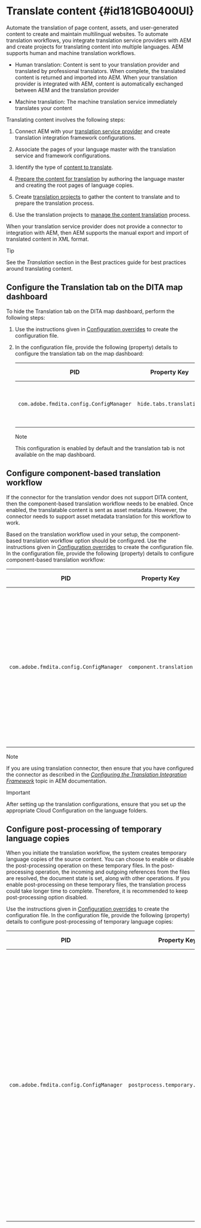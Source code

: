 # Translate content {#id181GB0400UI}

Automate the translation of page content, assets, and user-generated content to create and maintain multilingual websites. To automate translation workflows, you integrate translation service providers with AEM and create projects for translating content into multiple languages. AEM supports human and machine translation workflows.

-   Human translation: Content is sent to your translation provider and translated by professional translators. When complete, the translated content is returned and imported into AEM. When your translation provider is integrated with AEM, content is automatically exchanged between AEM and the translation provider

-   Machine translation: The machine translation service immediately translates your content


Translating content involves the following steps:

1.  Connect AEM with your [translation service provider](https://experienceleague.adobe.com/docs/experience-manager-cloud-service/sites/administering/reusing-content/translation/integration-framework.html?lang=en) and create translation integration framework configurations.

1.  Associate the pages of your language master with the translation service and framework configurations.

1.  Identify the type of [content to translate](https://experienceleague.adobe.com/docs/experience-manager-cloud-service/sites/administering/reusing-content/translation/rules.html?lang=en).

1.  [Prepare the content for translation](https://experienceleague.adobe.com/docs/experience-manager-cloud-service/sites/administering/reusing-content/translation/preparation.html?lang=en) by authoring the language master and creating the root pages of language copies.

1.  Create [translation projects](https://experienceleague.adobe.com/docs/experience-manager-cloud-service/sites/administering/reusing-content/translation/managing-projects.html?lang=en) to gather the content to translate and to prepare the translation process.

1.  Use the translation projects to [manage the content translation](https://experienceleague.adobe.com/docs/experience-manager-cloud-service/sites/administering/reusing-content/translation/managing-projects.html?lang=en) process.


When your translation service provider does not provide a connector to integration with AEM, then AEM supports the manual export and import of translated content in XML format.

>[!TIP]
>
> See the *Translation* section in the Best practices guide for best practices around translating content.

## Configure the Translation tab on the DITA map dashboard 

To hide the Translation tab on the DITA map dashboard, perform the following steps:

1.  Use the instructions given in [Configuration overrides](download-install-additional-config-override.md#) to create the configuration file.
1.  In the configuration file, provide the following \(property\) details to configure the translation tab on the map dashboard:

    |PID|Property Key|Property Value|
    |---|------------|--------------|
    |`com.adobe.fmdita.config.ConfigManager`|`hide.tabs.translation`|Boolean \( true/ false\).\n **Default value**: `true`|

    >[!NOTE]
    >
    > This configuration is enabled by default and the translation tab is not available on the map dashboard.


## Configure component-based translation workflow 

If the connector for the translation vendor does not support DITA content, then the component-based translation workflow needs to be enabled. Once enabled, the translatable content is sent as asset metadata. However, the connector needs to support asset metadata translation for this workflow to work.

Based on the translation workflow used in your setup, the component-based translation workflow option should be configured. Use the instructions given in [Configuration overrides](download-install-additional-config-override.md#) to create the configuration file. In the configuration file, provide the following \(property\) details to configure component-based translation workflow:

|PID|Property Key|Property Value|
|---|------------|--------------|
|`com.adobe.fmdita.config.ConfigManager`|`component.translation`|Boolean: \n -   If you are using human translation, then *Disable* \( `false`\) the **Component-Based Translation Workflow** option. \n -   If you are using machine translation, then *Enable \( `true`\)* the **Component-Based Translation Workflow** option.|

>[!NOTE]
>
> If you are using translation connector, then ensure that you have configured the connector as described in the *[Configuring the Translation Integration Framework](https://experienceleague.adobe.com/docs/experience-manager-cloud-service/sites/administering/reusing-content/translation/integration-framework.html?lang=en)* topic in AEM documentation.

>[!IMPORTANT]
>
> After setting up the translation configurations, ensure that you set up the appropriate Cloud Configuration on the language folders.

## Configure post-processing of temporary language copies 

When you initiate the translation workflow, the system creates temporary language copies of the source content. You can choose to enable or disable the post-processing operation on these temporary files. In the post-processing operation, the incoming and outgoing references from the files are resolved, the document state is set, along with other operations. If you enable post-processing on these temporary files, the translation process could take longer time to complete. Therefore, it is recommended to keep post-processing option disabled.

Use the instructions given in [Configuration overrides](download-install-additional-config-override.md#) to create the configuration file. In the configuration file, provide the following \(property\) details to configure post-processing of temporary language copies:

|PID|Property Key|Property Value|
|---|------------|--------------|
|`com.adobe.fmdita.config.ConfigManager`|`postprocess.temporary.langcopies`|Boolean: \n -   If you do not want to run the post-processing operation on the temporary files, then *Disable* \( false\) the **Post-process language copies** option.\n -   If you want to run the post-processing operation on the temporary files, then *Enable* \( true\) the **Post-process language copies** option.\n **Default value**: false|

